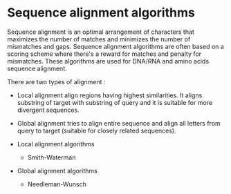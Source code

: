 # Sequence alignment algorithms

Sequence alignment is an optimal arrangement of characters that
maximizes the number of matches and minimizes the number of mismatches
and gaps. Sequence alignment algorithms are often based on a scoring
scheme where there's a reward for matches and penalty for mismatches.
These algorithms are used for DNA/RNA and amino acids sequence alignment.

There are two types of alignment :
* Local alignment align regions having highest similarities. It aligns
substring of target with substring of query and it is suitable for more
divergent sequences.
* Global alignment tries to align entire sequence and align all letters
from query to target (suitable for closely related sequences).

* Local alignment algorithms
    - Smith-Waterman
* Global alignment algorithms
    - Needleman-Wunsch
